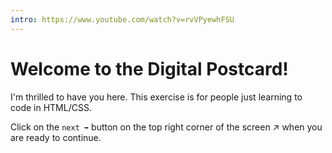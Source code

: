 ```yaml
---
intro: https://www.youtube.com/watch?v=rvVPyewhFSU
---
```


# Welcome to the Digital Postcard!

I'm thrilled to have you here. This exercise is for people just learning to code in HTML/CSS.

Click on the `next ➡` button on the top right corner of the screen ↗ when you are ready to continue.
